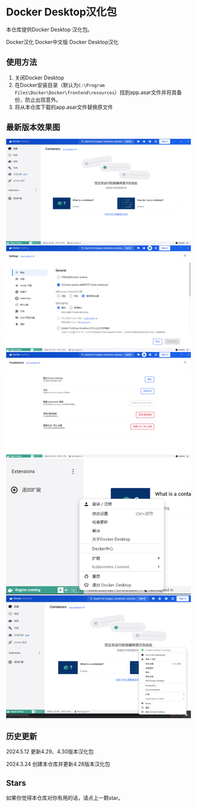 # Docker Desktop汉化包
本仓库提供Docker Desktop 汉化包。

Docker汉化  Docker中文版  Docker Desktop汉化

## 使用方法
1. 关闭Docker Desktop
2. 在Docker安装目录（默认为`C:\Program Files\Docker\Docker\frontend\resources`）找到app.asar文件并将其备份，防止出现意外。
3. 将从本仓库下载的app.asar文件替换原文件

## 最新版本效果图
![](images/4.29_4.30/1.png)
![](images/4.29_4.30/2.png)
![](images/4.29_4.30/3.png)
![](images/4.29_4.30/4.png)
![](images/4.29_4.30/5.png)

## 历史更新
2024.5.12 更新4.29、4.30版本汉化包

2024.3.24 创建本仓库并更新4.28版本汉化包

## Stars
如果你觉得本仓库对你有用的话，请点上一颗star。
